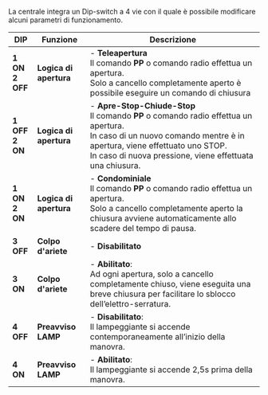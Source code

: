 La centrale integra un Dip-switch a 4 vie con il quale è possibile modificare alcuni parametri di funzionamento.

| DIP | Funzione | Descrizione |
| - | - | - |
| **1 ON<br>2 OFF** | **Logica di apertura** | - **Teleapertura**<br> Il comando **PP** o comando radio effettua un apertura.<br>Solo a cancello completamente aperto è possibile eseguire un comando di chiusura |
| **1 OFF<br>2 ON** | **Logica di apertura** | - **Apre-Stop-Chiude-Stop**<br> Il comando **PP** o comando radio effettua un apertura.<br>In caso di un nuovo comando mentre è in apertura, viene effettuato uno STOP.<br>In caso di nuova pressione, viene effettuata una chiusura. |
| **1 ON<br>2 ON** | **Logica di apertura** | - **Condominiale**<br> Il comando **PP** o comando radio effettua un apertura.<br>Solo a cancello completamente aperto la chiusura avviene automaticamente allo scadere del tempo di pausa. |
| **3 OFF** | **Colpo d'ariete** | - **Disabilitato** |
| **3 ON** | **Colpo d'ariete** | - **Abilitato**:<br>Ad ogni apertura, solo a cancello completamente chiuso, viene eseguita una breve chiusura per facilitare lo sblocco dell’elettro-serratura.|
| **4 OFF** | **Preavviso LAMP** | - **Disabilitato**:<br>Il lampeggiante si accende contemporaneamente all’inizio della manovra. |
| **4 ON** | **Preavviso LAMP** | - **Abilitato**:<br>Il lampeggiante si accende 2,5s prima della manovra.|

